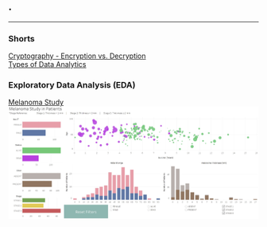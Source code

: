 ## .
---
### Shorts
[Cryptography - Encryption vs. Decryption](pdf/Cryptography-Encryption_vs._Decryption.pdf)<br>
[Types of Data Analytics](pdf/Types_of_Data_Analytics.pdf)

### Exploratory Data Analysis (EDA) 

[Melanoma Study](/sample_page)
<img src="images/Melanoma.JPG"/>

<!-- ---
[Project 2 Title](/pdf/sample_presentation.pdf)
<img src="images/dummy_thumbnail.jpg?raw=true"/>

---
[Project 3 Title](http://example.com/)
<img src="images/dummy_thumbnail.jpg?raw=true"/>

---

### Category Name 2

- [Project 1 Title](http://example.com/)
- [Project 2 Title](http://example.com/)
- [Project 3 Title](http://example.com/)
- [Project 4 Title](http://example.com/)
- [Project 5 Title](http://example.com/)

---
 -->
